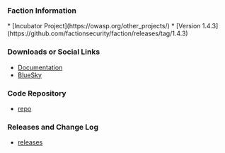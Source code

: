 ### Faction Information
<p>
<span class="fa-stack fa-2x" style="margin-top: -25px">
    <i class="fas fa-circle fa-stack-2x" style="color:#53AAE5"></i>
    <i class="fas fa-egg fa-stack-1x fa-inverse"></i>
</span>
<span>
<i class="fas fa-tools fa-4x" style="color:#233e81;"></i>
<i class="fas fa-shield-alt fa-4x" style="color:#233e81;"></i>
</span>
</p>
* [Incubator Project](https://owasp.org/other_projects/)
* [Version 1.4.3](https://github.com/factionsecurity/faction/releases/tag/1.4.3)

### Downloads or Social Links
* [Documentation](https://docs.factionsecurity.com)
* [BlueSky](https://bsky.app/profile/factionsecurity.com)

### Code Repository
* [repo](https://github.com/factionsecurity/faction)

### Releases and Change Log
* [releases](https://github.com/factionsecurity/faction/releases)

